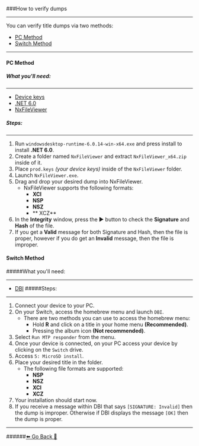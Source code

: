 ###How to verify dumps
***
You can verify title dumps via two methods:

* [PC Method](https://rentry.org/CheckFileIntegrity/#pc-method)
* [Switch Method](https://rentry.org/CheckFileIntegrity#switch-method)

***
#### PC Method

##### What you'll need:
***
* [Device keys](https://rentry.org/DumpingKeys)
* [.NET 6.0](https://dotnet.microsoft.com/en-us/download/dotnet/thank-you/runtime-desktop-6.0.14-windows-x64-installer)
* [NxFileViewer](https://github.com/Myster-Tee/NxFileViewer/releases/latest/download/NxFileViewer_x64.zip)

##### Steps:
***
1. Run `windowsdesktop-runtime-6.0.14-win-x64.exe` and press install to install **.NET 6.0**.  
2. Create a folder named `NxFileViewer` and extract `NxFileViewer_x64.zip` inside of it.
3. Place `prod.keys` *(your device keys)* inside of the `NxFileViewer` folder.
4. Launch `NxFileViewer.exe`.
5. Drag and drop your desired dump into NxFileViewer.
	* NxFileViewer supports the following formats:
		* **XCI**
		* **NSP**
		* **NSZ**
		* ** XCZ**
6. In the **Integrity** window, press the ▶ button to check the **Signature** and **Hash** of the file.
7. If you get a **Valid** message for both Signature and Hash, then the file is proper, however if you do get an **Invalid** message, then the file is improper. 

[]()
[]()

#### Switch Method

#####What you'll need:
***
* [DBI](https://github.com/rashevskyv/dbi/releases/latest)
#####Steps:
***
1. Connect your device to your PC.
2. On your Switch, access the homebrew menu and launch `DBI`.
	* There are two methods you can use to access the homebrew menu:
		* Hold **R** and click on a title in your home menu **(Recommended)**.
		* Pressing the album icon **(Not recommended)**.
3. Select `Run MTP responder` from the menu.
4. Once your device is connected, on your PC access your device by clicking on the `Switch` drive.
5. Access `5: MicroSD install`.
6. Place your desired title in the folder.
	- The following file formats are supported:
		- **NSP**
		- **NSZ**
		- **XCI**
		- **XCZ**
7. Your installation should start now.
8. If you receive a message within DBI that says `[SIGNATURE: Invalid]` then the dump is improper.
	Otherwise if DBI displays the message `[OK]` then the dump is proper. 

***
######[⬅️ Go Back 🦝](https://rentry.org/homebrewandmisc)
